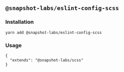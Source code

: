 ## `@snapshot-labs/eslint-config-scss`

### Installation

```
yarn add @snapshot-labs/eslint-config-scss
```

### Usage

```
{
  "extends": "@snapshot-labs/scss"
}
```
